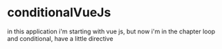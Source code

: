 # conditionalVueJs
in this application i'm starting with vue js, but now i'm in the chapter loop and conditional, have a little directive

